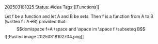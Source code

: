 202503181025
Status: #idea
Tags:[[Functions]]

Let f be a function and let A and B be sets. Then f is a function from A to B (written f : A->B) provided that:$$dom\space f=A \space and \space im \space f \subseteq B$$
![[Pasted image 20250318102704.png]]
